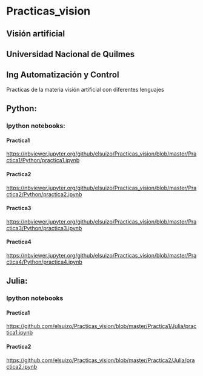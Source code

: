 Practicas_vision
================

## Visión artificial

## Universidad Nacional de Quilmes

## Ing Automatización y Control

Practicas de la materia visión artificial con diferentes lenguajes


## Python:

### Ipython notebooks:

#### Practica1

https://nbviewer.jupyter.org/github/elsuizo/Practicas_vision/blob/master/Practica1/Python/practica1.ipynb

#### Practica2

https://nbviewer.jupyter.org/github/elsuizo/Practicas_vision/blob/master/Practica2/Python/practica2.ipynb

#### Practica3

https://nbviewer.jupyter.org/github/elsuizo/Practicas_vision/blob/master/Practica3/Python/practica3.ipynb

#### Practica4

https://nbviewer.jupyter.org/github/elsuizo/Practicas_vision/blob/master/Practica4/Python/practica4.ipynb

## Julia:

### Ipython notebooks

#### Practica1

https://github.com/elsuizo/Practicas_vision/blob/master/Practica1/Julia/practica1.ipynb

#### Practica2

https://github.com/elsuizo/Practicas_vision/blob/master/Practica2/Julia/practica2.ipynb

